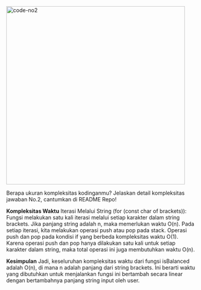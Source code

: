 
<img width="473" alt="code-no2" src="https://github.com/ariokt/ario-hitopia-pst/assets/56834891/f5f4e60a-9709-4b41-bb0b-f9d88c317eca">

Berapa ukuran kompleksitas kodinganmu? Jelaskan detail kompleksitas jawaban No.2, cantumkan di README Repo! 

**Kompleksitas Waktu**
Iterasi Melalui String (for (const char of brackets)): Fungsi melakukan satu kali iterasi melalui setiap karakter dalam string brackets. Jika panjang string adalah n, maka memerlukan waktu O(n). Pada setiap iterasi, kita melakukan operasi push atau pop pada stack. Operasi push dan pop pada kondisi if yang berbeda kompleksitas waktu O(1). Karena operasi push dan pop hanya dilakukan satu kali untuk setiap karakter dalam string, maka total operasi ini juga membutuhkan waktu O(n).

**Kesimpulan**
Jadi, keseluruhan kompleksitas waktu dari fungsi isBalanced adalah O(n), di mana n adalah panjang dari string brackets. Ini berarti waktu yang dibutuhkan untuk menjalankan fungsi ini bertambah secara linear dengan bertambahnya panjang string input oleh user.
